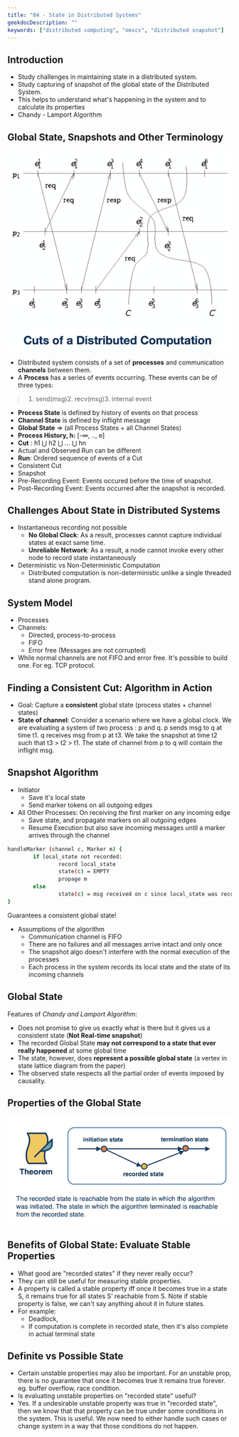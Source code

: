 ```yaml
---
title: "04 - State in Distributed Systems"
geekdocDescription: ""
keywords: ["distributed computing", "omscs", "distributed snapshot"]
---
```


## Introduction

- Study challenges in maintaining state in a distributed system.
- Study capturing of snapshot of the global state of the Distributed System.
- This helps to understand what's happening in the system and to calculate its properties
- Chandy - Lamport Algorithm

## Global State, Snapshots and Other Terminology

![Lecture%204_%20State%20in%20Distributed%20Systems%2098b0ec24143549b0bb67a869a2ae1c7c/image2.png](/cs7210/lectures/lecture04/image2.png)

- Distributed system consists of a set of **processes** and communication **channels** between them.
- A **Process** has a series of events occurring. These events can be of three types:

> 1. send(msg)2. recv(msg)3. internal event
- **Process State** is defined by history of events on that process
- **Channel State** is defined by inflight message
- **Global State** ⇒ (all Process States + all Channel States)
- **Process History, h:** [-∞, .., e]
- **Cut** : h1 ⋃ h2 ⋃ ... ⋃ hn
- Actual and Observed Run can be different
- **Run**: Ordered sequence of events of a Cut
- Consistent Cut
- Snapshot
- Pre-Recording Event: Events occured before the time of snapshot.
- Post-Recording Event: Events occurred after the snapshot is recorded.

## Challenges About State in Distributed Systems

- Instantaneous recording not possible
    - **No Global Clock**: As a result, processes cannot capture individual states at exact same time.
    - **Unreliable Network**: As a result, a node cannot invoke every other node to record state instantaneously
- Deterministic vs Non-Deterministic Computation
    - Distributed computation is non-deterministic unlike a single threaded stand alone program.

## System Model

- Processes
- Channels:
    - Directed, process-to-process
    - FIFO
    - Error free (Messages are not corrupted)
- While normal channels are not FIFO and error free. It's possible to build one. For eg. TCP protocol.

## Finding a Consistent Cut: Algorithm in Action

- Goal: Capture a **consistent** global state (process states + channel states)
- **State of channel**: Consider a scenario where we have a global clock. We are evaluating a system of two process : p and q. p sends msg to q at time t1. q receives msg from p at t3. We take the snapshot at time t2 such that t3 > t2 > t1. The state of channel from p to q will contain the inflight msg.

## Snapshot Algorithm

- Initiator
    - Save it's local state
    - Send marker tokens on all outgoing edges
- All Other Processes: On receiving the first marker on any incoming edge
    - Save state, and propagate markers on all outgoing edges
    - Resume Execution but also save incoming messages until a marker arrives through the channel

```bash
handleMarker (channel c, Marker m) {
		if local_state not recorded:
				record local_state
				state(c) = EMPTY
				propage m
		else
				state(c) = msg received on c since local_state was recorded
}
```

Guarantees a consistent global state!

- Assumptions of the algorithm
    - Communication channel is FIFO
    - There are no failures and all messages arrive intact and only once
    - The snapshot algo doesn't interfere with the normal execution of the processes
    - Each process in the system records its local state and the state of its incoming channels

## Global State

Features of *Chandy and Lamport Algorithm*:

- Does not promise to give us exactly what is there but it gives us a consistent state (**Not Real-time snapshot**)
- The recorded Global State **may not correspond to a state that ever really happened** at some global time
- The state, however, does **represent a possible global state** (a vertex in state lattice diagram from the paper)
- The observed state respects all the partial order of events imposed by causality.

## Properties of the Global State

![Lecture%204_%20State%20in%20Distributed%20Systems%2098b0ec24143549b0bb67a869a2ae1c7c/image1.png](/cs7210/lectures/lecture04/image1.png)

## Benefits of Global State: Evaluate Stable Properties

- What good are "recorded states" if they never really occur?
- They can still be useful for measuring stable properties.
- A property is called a stable property iff once it becomes true in a state S, it remains true for all states S’ reachable from S. Note if stable property is false, we can't say anything about it in future states.
- For example:
    - Deadlock,
    - If computation is complete in recorded state, then it's also complete in actual terminal state

## Definite vs Possible State

- Certain unstable properties may also be important. For an unstable prop, there is no guarantee that once it becomes true it remains true forever. eg. buffer overflow, race condition.
- Is evaluating unstable properties on "recorded state" useful?
- Yes. If a undesirable unstable property was true in "recorded state", then we know that that property can be true under some conditions in the system. This is useful. We now need to either handle such cases or change system in a way that those conditions do not happen.